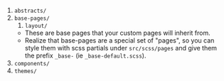 1. `abstracts/`
2. `base-pages/`
    1. `layout/`
    * These are base pages that your custom pages will inherit from.
    * Realize that base-pages are a special set of "pages", so you can style them with scss partials under `src/scss/pages` and give them the prefix `_base-` (ie `_base-default.scss`).
3. `components/`
4. `themes/`